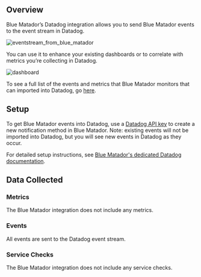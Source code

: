 ## Overview

Blue Matador’s Datadog integration allows you to send Blue Matador events to the event stream in Datadog.

![eventstream_from_blue_matador][1]

You can use it to enhance your existing dashboards or to correlate with metrics you’re collecting in Datadog.

![dashboard][2]

To see a full list of the events and metrics that Blue Matador monitors that can imported into Datadog, go [here][3].

## Setup

To get Blue Matador events into Datadog, use a [Datadog API key][4] to create a new notification method in Blue Matador. Note: existing events will not be imported into Datadog, but you will see new events in Datadog as they occur.

For detailed setup instructions, see [Blue Matador's dedicated Datadog documentation][5].

## Data Collected

### Metrics

The Blue Matador integration does not include any metrics.

### Events

All events are sent to the Datadog event stream.

### Service Checks

The Blue Matador integration does not include any service checks.

[1]: https://raw.githubusercontent.com/DataDog/integrations-extras/master/bluematador/images/event-stream.png
[2]: https://raw.githubusercontent.com/DataDog/integrations-extras/master/bluematador/images/dashboard.png
[3]: https://www.bluematador.com/monitored-events
[4]: https://app.datadoghq.com/account/settings#api
[5]: https://www.bluematador.com/docs/datadog-integration
